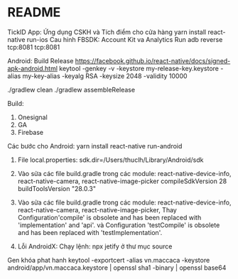 # README #
TickID App: Ứng dụng CSKH và Tích điểm cho cửa hàng
yarn install
react-native run-ios
Cau hinh FBSDK: Account Kit va Analytics
Run
adb reverse tcp:8081 tcp:8081



Android: 
Build Release
https://facebook.github.io/react-native/docs/signed-apk-android.html
keytool -genkey -v -keystore my-release-key.keystore -alias my-key-alias -keyalg RSA -keysize 2048 -validity 10000

./gradlew clean
./gradlew assembleRelease

Build:
1. Onesignal
2. GA
3. Firebase

Các bước cho Android:
yarn install
react-native run-android
1. File local.properties: sdk.dir=/Users/thuclh/Library/Android/sdk
2. Vào sửa các file build.gradle trong các module: react-native-device-info, react-native-camera, react-native-image-picker
    compileSdkVersion 28
    buildToolsVersion "28.0.3"
3. Vào sửa các file build.gradle trong các module: react-native-device-info, react-native-camera, react-native-image-picker,
   Thay Configuration'compile' is obsolete and has been replaced with 'implementation' and 'api'.
và Configuration 'testCompile' is obsolete and has been replaced with 'testImplementation'.

4. Lỗi AndroidX: Chạy lệnh: npx jetify ở thư mục source

Gen khóa phat hanh
keytool -exportcert -alias vn.maccaca -keystore android/app/vn.maccaca.keystore | openssl sha1 -binary | openssl base64

